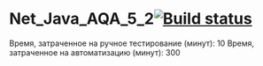 # Net_Java_AQA_5_2[![Build status](https://ci.appveyor.com/api/projects/status/537142jjowns04vv?svg=true)](https://ci.appveyor.com/project/zaksignu/net-java-aqa-5-2)
Время, затраченное на ручное тестирование (минут): 10
Время, затраченное на автоматизацию (минут): 300
